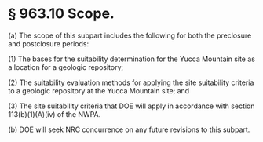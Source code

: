 # § 963.10   Scope.

(a) The scope of this subpart includes the following for both the preclosure and postclosure periods: 


(1) The bases for the suitability determination for the Yucca Mountain site as a location for a geologic repository; 


(2) The suitability evaluation methods for applying the site suitability criteria to a geologic repository at the Yucca Mountain site; and 


(3) The site suitability criteria that DOE will apply in accordance with section 113(b)(1)(A)(iv) of the NWPA. 


(b) DOE will seek NRC concurrence on any future revisions to this subpart. 




